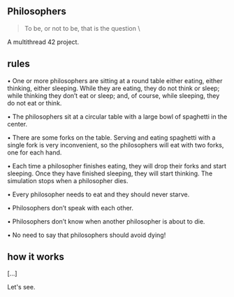 ## Philosophers

> To be, or not to be, that is the question
\

A multithread 42 project.

## rules

• One or more philosophers are sitting at a round table either eating, either thinking, either sleeping. While they are eating, they do not think or sleep; while thinking they don’t eat or sleep; and, of course, while sleeping, they do not eat or think.

• The philosophers sit at a circular table with a large bowl of spaghetti in the center.

• There are some forks on the table. Serving and eating spaghetti with a single fork
is very inconvenient, so the philosophers will eat with two forks, one for each hand.

• Each time a philosopher finishes eating, they will drop their forks and start sleeping. Once they have finished sleeping, they will start thinking. The simulation stops when a philosopher dies.

• Every philosopher needs to eat and they should never starve.

• Philosophers don’t speak with each other.

• Philosophers don’t know when another philosopher is about to die.

• No need to say that philosophers should avoid dying!


## how it works


[...]

Let's see.